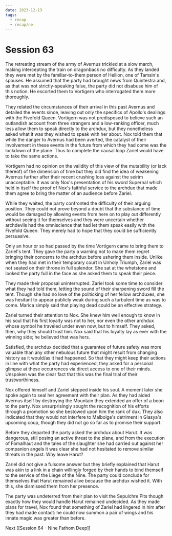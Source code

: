 ```yaml
---
date: 2023-12-13
tags:
  - recap
  - recap/ne
---
```

# Session 63

The retreating stream of the army of Avernus trickled at a slow march, making intercepting the train on dragonback no difficulty. As they landed they were met by the familiar-to-them person of Hellion, one of Tamsin's spouses. He assumed that the party had brought news from Quintestra and, as that was not strictly-speaking false, the party did not disabuse him of this notion. He escorted them to Vortigern who interrogated them more thoroughly.

They related the circumstances of their arrival in this past Avernus and detailed the events since, leaving out only the specifics of Apollo's dealings with the Fivefold Queen. Vortigern was not predisposed to believe such an outlandish account from three strangers and a low-ranking officer, much less allow them to speak directly to the archdux, but they nonetheless asked what it was they wished to speak with her about. Nox told them that while the danger to Avernus had been averted, the catalyst of their involvement in these events in the future from which they had come was the lockdown of the plane. Thus to complete the causal loop Zariel would have to take the same actions.

Vortigern had no opinion on the validity of this view of the mutability (or lack thereof) of the dimension of time but they did find the idea of weakening Avernus further after their recent crushing loss against the seirim unacceptable. It was only Nox's presentation of his sword Supernal which held in itself the proof of Nox's faithful service to the archdux that made them agree to bring the matter of an audience before Zariel.

While they waited, the party confronted the difficulty of their arguing position. They could not prove beyond a doubt that the substance of time would be damaged by allowing events from here on to play out differently without seeing it for themselves and they were uncertain whether archdevils had the omniscience that had let them speak easily with the Fivefold Queen. They merely had to hope that they could be sufficiently persuasive.

Only an hour or so had passed by the time Vortigern came to bring them to Zariel's tent. They gave the party a warning not to make them regret bringing their concerns to the archdux before ushering them inside. Unlike when they had met in their temporary court in Unholy Triumph, Zariel was not seated on their throne in full splendor. She sat at the whetstone and looked the party full in the face as she asked them to speak their piece.

They made their proposal uninterrupted. Zariel took some time to consider what they had told them, letting the sound of their sharpening sword fill the tent. Though she had no love of the politicking of her fellow archduxes, she was hesitant to appear publicly weak during such a turbulent time as was to come. Marica simply said that playing dead could be an effective strategy.

Zariel turned their attention to Nox. She knew him well enough to know in his soul that his first loyalty was not to her, nor even the other archdux whose symbol he traveled under even now, but to himself. They asked, then, why they should trust him. Nox said that his loyalty lay as ever with the winning side; he believed that was hers.

Satisfied, the archdux decided that a guarantee of future safety was more valuable than any other nebulous future that might result from changing history as it would/as it had happened. So that they might keep their actions in line with what the party had experienced, they asked for a personal glimpse at these occurrences via direct access to one of their minds. Unspoken was the clear fact that this was the final trial of their trustworthiness.

Nox offered himself and Zariel stepped inside his soul. A moment later she spoke again to seal her agreement with their plan. As they had aided Avernus itself by destroying the Mountain they extended an offer of a boon to the party. Nox unsurprisingly sought the recognition of his efforts through a promotion so she bestowed upon him the rank of dux. They also indicated that they would not interfere to Malbolge's detriment in Glasya's upcoming coup, though they did not go so far as to promise their support.

Before they departed the party asked the archdux about Harut. It was dangerous, still posing an active threat to the plane, and from the execution of Fomalhaut and the tales of the slaughter she had carried out against her companion angels it was clear she had not hesitated to remove similar threats in the past. Why leave Harut?

Zariel did not give a fulsome answer but they briefly explained that Harut was akin to a link in a chain willingly forged by their hands to bind themself to the service of the Liege of the Nine. The party could conclude for themselves that Harut remained alive because the archdux wished it. With this, she dismissed them from her presence.

The party was undeterred from their plan to visit the Sepulchre Pits though exactly how they would handle Harut remained undecided. As they made plans for travel, Nox found that something of Zariel had lingered in him after they had made contact: he could now summon a pair of wings and his innate magic was greater than before.

Next
[[Session 64 - Nine Fathom Deep]]